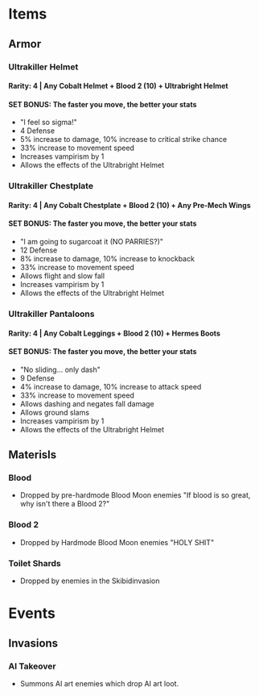 # Items
## Armor
### Ultrakiller Helmet
#### Rarity: 4 | Any Cobalt Helmet + Blood 2 (10) + Ultrabright Helmet
#### SET BONUS: The faster you move, the better your stats
- "I feel so sigma!"
- 4 Defense
- 5% increase to damage, 10% increase to critical strike chance
- 33% increase to movement speed
- Increases vampirism by 1
- Allows the effects of the Ultrabright Helmet
### Ultrakiller Chestplate
#### Rarity: 4 | Any Cobalt Chestplate + Blood 2 (10) + Any Pre-Mech Wings
#### SET BONUS: The faster you move, the better your stats
- "I am going to sugarcoat it (NO PARRIES?)"
- 12 Defense
- 8% increase to damage, 10% increase to knockback
- 33% increase to movement speed
- Allows flight and slow fall
- Increases vampirism by 1
- Allows the effects of the Ultrabright Helmet
### Ultrakiller Pantaloons
#### Rarity: 4 | Any Cobalt Leggings + Blood 2 (10) + Hermes Boots
#### SET BONUS: The faster you move, the better your stats
- "No sliding... only dash"
- 9 Defense
- 4% increase to damage, 10% increase to attack speed
- 33% increase to movement speed
- Allows dashing and negates fall damage
- Allows ground slams
- Increases vampirism by 1
- Allows the effects of the Ultrabright Helmet
## Materisls
### Blood
- Dropped by pre-hardmode Blood Moon enemies
"If blood is so great, why isn't there a Blood 2?"
### Blood 2
- Dropped by Hardmode Blood Moon enemies
"HOLY SHIT"
### Toilet Shards
- Dropped by enemies in the Skibidinvasion
# Events
## Invasions
### AI Takeover
- Summons AI art enemies which drop AI art loot.